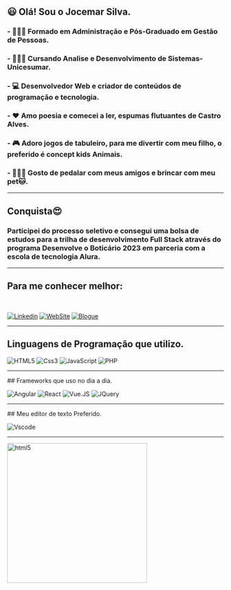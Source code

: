 ## 😃 Olá! Sou o Jocemar Silva.
### - 👨🏿‍💼 Formado em Administração e Pós-Graduado em Gestão de Pessoas.  
### - 👨🏿‍🎓 Cursando Analise e Desenvolvimento de Sistemas-Unicesumar. 
### - 💻 Desenvolvedor Web e criador de conteúdos de programação e tecnologia.
### - ❤️ Amo poesia e comecei a ler, espumas flutuantes de Castro Alves. 
### - 🎮 Adoro jogos de tabuleiro, para me divertir com meu filho, o preferido é concept kids Animais.
### - 🚴🏿‍♂️ Gosto de pedalar com meus amigos e brincar com meu pet🐱.
<hr>

## Conquista😍
### Participei do processo seletivo e consegui uma bolsa de estudos para a trilha de desenvolvimento Full Stack através do programa Desenvolve o Boticário 2023 em parceria com a escola de tecnologia Alura.<hr>

## Para me conhecer melhor: 
<br>

[![Linkedin](https://img.shields.io/badge/LinkedIn-0077B5?style=for-the-badge&logo=linkedin&logoColor=white)](https://www.linkedin.com/in/jocemar-silva-b3a65825b/)
[![WebSite](https://img.shields.io/badge/website-red?style=for-the-badge&logo=About.m&logoColor=black)](https://jocemarsilva.com.br/)
[![Blogue](https://img.shields.io/badge/Blogger-025525?style=for-the-badge&=blogger&logoColor=black)](https://jocemarsilva.com.br/blog/)
<hr>

<div style="display: inline_block">
  
## Linguagens de Programação que utilizo.

![HTML5](https://img.shields.io/badge/HTML5-E34F26?style=for-the-badge&logo=html5&logoColor=white)
![Css3](https://img.shields.io/badge/CSS3-1572B6?style=for-the-badge&logo=css3&logoColor=white)
![JavaScript](https://img.shields.io/badge/JavaScript-323330?style=for-the-badge&logo=javascript&logoColor=F7DF1E)
![PHP](https://img.shields.io/badge/PHP-777BB4?style=for-the-badge&logo=php&logoColor=white)
<hr>
## Frameworks que uso no dia a dia.

![Angular](https://img.shields.io/badge/Angular-DD0031?style=for-the-badge&logo=angular&logoColor=white)
![React](https://img.shields.io/badge/React-20232A?style=for-the-badge&logo=react&logoColor=61DAFB)
![Vue.JS](https://img.shields.io/badge/Vue.js-35495E?style=for-the-badge&logo=vuedotjs&logoColor=4FC08D)
![JQuery](https://img.shields.io/badge/jQuery-0769AD?style=for-the-badge&logo=jquery&logoColor=white)
<hr>
## Meu editor de texto Preferido.

![Vscode](https://img.shields.io/badge/VSCode-0078D4?style=for-the-badge&logo=visual%20studio%20code&logoColor=white)

</div><hr>
<img align="center" alt="html5" src="https://media1.giphy.com/media/hENDkVRxKsctCpuAun/giphy.gif?cid=ecf05e475e3bd3d1jpom3h6gennic3c9bmspd9y3yppy75g6&rid=giphy.gif&ct=g" width="325px" /> <br> <br>

